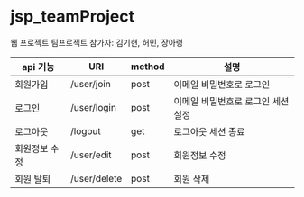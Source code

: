 # jsp_teamProject
웹 프로젝트 팀프로젝트
참가자: 김기현, 허민, 장아령

|api 기능|URI|method|설명|
|------------|--------------------|----------|------------------------------------|
|회원가입|/user/join|post|이메일 비밀번호로 로그인|
|로그인|/user/login|post|이메일 비밀번호로 로그인 세션 설정|
|로그아웃|/logout|get|로그아웃 세션 종료|
|회원정보 수정|/user/edit|post|회원정보 수정|
|회원 탈퇴|/user/delete|post|회원 삭제|
  

